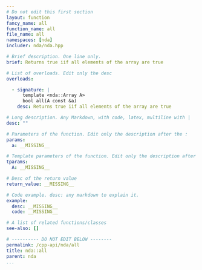 ```yaml
---
# Do not edit this first section
layout: function
fancy_name: all
function_name: all
file_name: all
namespaces: [nda]
includer: nda/nda.hpp

# Brief description. One line only.
brief: Returns true iif all elements of the array are true

# List of overloads. Edit only the desc
overloads:

  - signature: |
      template <nda::Array A>
      bool all(A const &a)
    desc: Returns true iif all elements of the array are true

# Long description. Any Markdown, with code, latex, multiline with |
desc: ""

# Parameters of the function. Edit only the description after the :
params:
  a: __MISSING__

# Template parameters of the function. Edit only the description after the :
tparams:
  A: __MISSING__

# Desc of the return value
return_value: __MISSING__

# Code example. desc: any markdown to explain it.
example:
  desc: __MISSING__
  code: __MISSING__

# A list of related functions/classes
see-also: []

# ---------- DO NOT EDIT BELOW --------
permalink: /cpp-api/nda/all
title: nda::all
parent: nda
...
```



